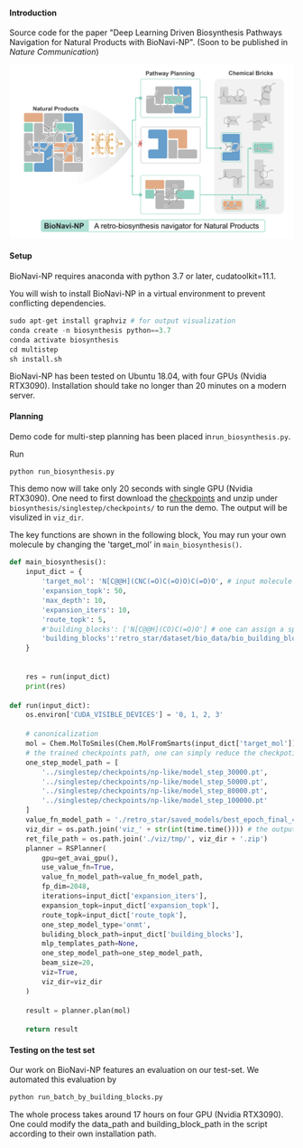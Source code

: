 #### Introduction
Source code for the paper "Deep Learning Driven Biosynthesis Pathways Navigation for Natural Products with  BioNavi-NP". (Soon to be published in *Nature Communication*)

![bionavi](Image/bionavi.png)

####  Setup
BioNavi-NP requires anaconda with python 3.7 or later, cudatoolkit=11.1. 

You will wish to install BioNavi-NP in a virtual environment to prevent conflicting dependencies.

```python
sudo apt-get install graphviz # for output visualization
conda create -n biosynthesis python==3.7
conda activate biosynthesis
cd multistep
sh install.sh
```
BioNavi-NP has been tested on Ubuntu 18.04, with four GPUs (Nvidia RTX3090). Installation should take no longer than 20 minutes on a modern server.

#### Planning
Demo code for multi-step planning has been placed in```run_biosynthesis.py```.

Run

```python
python run_biosynthesis.py
```

This demo now will take only 20 seconds with single GPU (Nvidia RTX3090). One need to first download the [checkpoints](https://drive.google.com/file/d/17DWd5K9vKUV3ynTbUA1yt_7YO0Xpts7c/view?usp=sharing) and unzip under ```biosynthesis/singlestep/checkpoints/``` to run the demo.  The output will be visulized in ```viz_dir```. 



The key functions are shown in the following block, You may run your own molecule by changing the 'target_mol' in  ```main_biosynthesis()```.

```python
def main_biosynthesis():
    input_dict = {
        'target_mol': 'N[C@@H](CNC(=O)C(=O)O)C(=O)O', # input molecule
        'expansion_topk': 50,
        'max_depth': 10,
        'expansion_iters': 10,
        'route_topk': 5,
        #'building_blocks': ['N[C@@H](CO)C(=O)O'] # one can assign a specific building block with this command
        'building_blocks':'retro_star/dataset/bio_data/bio_building_blocks_all/building_block.csv'
    }
    

    res = run(input_dict)
    print(res)
  
def run(input_dict):
    os.environ['CUDA_VISIBLE_DEVICES'] = '0, 1, 2, 3'

    # canonicalization
    mol = Chem.MolToSmiles(Chem.MolFromSmarts(input_dict['target_mol']))
    # the trained checkpoints path, one can simply reduce the checkpotins to accelerate the prediction. 
    one_step_model_path = [                                          
        '../singlestep/checkpoints/np-like/model_step_30000.pt',
        '../singlestep/checkpoints/np-like/model_step_50000.pt',
        '../singlestep/checkpoints/np-like/model_step_80000.pt',
        '../singlestep/checkpoints/np-like/model_step_100000.pt'
    ]                                                             
    value_fn_model_path = './retro_star/saved_models/best_epoch_final_4.pt'
    viz_dir = os.path.join('viz_' + str(int(time.time()))) # the output path with visualization
    ret_file_path = os.path.join('./viz/tmp/', viz_dir + '.zip')
    planner = RSPlanner(
        gpu=get_avai_gpu(),
        use_value_fn=True,
        value_fn_model_path=value_fn_model_path,
        fp_dim=2048,
        iterations=input_dict['expansion_iters'],
        expansion_topk=input_dict['expansion_topk'],
        route_topk=input_dict['route_topk'],
        one_step_model_type='onmt',
        buliding_block_path=input_dict['building_blocks'],
        mlp_templates_path=None,
        one_step_model_path=one_step_model_path,
        beam_size=20,
        viz=True,
        viz_dir=viz_dir 
    )

    result = planner.plan(mol)

    return result

```





#### Testing on the test set

Our work on BioNavi-NP features an evaluation on our test-set. We automated this evaluation by

```python
python run_batch_by_building_blocks.py
```
The whole process takes around 17 hours on four GPU (Nvidia RTX3090). One could modify the data_path and building_block_path in the script according to their own installation path. 